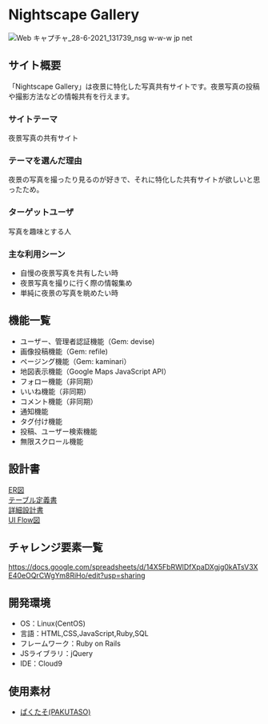 # Nightscape Gallery
![Web キャプチャ_28-6-2021_131739_nsg w-w-w jp net](https://user-images.githubusercontent.com/80801851/123579694-595a4b00-d813-11eb-93b9-18161af31ab4.jpeg)

## サイト概要
「Nightscape Gallery」は夜景に特化した写真共有サイトです。夜景写真の投稿や撮影方法などの情報共有を行えます。

### サイトテーマ
夜景写真の共有サイト

### テーマを選んだ理由
夜景の写真を撮ったり見るのが好きで、それに特化した共有サイトが欲しいと思ったため。

### ターゲットユーザ
写真を趣味とする人

### 主な利用シーン
- 自慢の夜景写真を共有したい時
- 夜景写真を撮りに行く際の情報集め
- 単純に夜景の写真を眺めたい時

## 機能一覧
- ユーザー、管理者認証機能（Gem: devise)
- 画像投稿機能（Gem: refile)
- ページング機能（Gem: kaminari）
- 地図表示機能（Google Maps JavaScript API）
- フォロー機能（非同期）
- いいね機能（非同期）
- コメント機能（非同期）
- 通知機能
- タグ付け機能
- 投稿、ユーザー検索機能
- 無限スクロール機能


## 設計書
[ER図](https://drive.google.com/file/d/14PrMxaoYn2ppRLNxYk_JO6rL6GxtLIxq/view?usp=sharing)  
[テーブル定義書](https://docs.google.com/spreadsheets/d/1UgG9aK01GtlJVVKHGJToKr46bjaz5hoXJbAfTOYDNy4/edit?usp=sharing)  
[詳細設計書](https://docs.google.com/spreadsheets/d/1vGD-tOKSvF-goMIrU7N9BaZxHEw5Itgj0AkEbQNy1KM/edit?usp=sharing)  
[UI Flow図](https://drive.google.com/file/d/1kFuDlUoJfruFL1jyIg7eF68Byb62UYd2/view?usp=sharing)

## チャレンジ要素一覧
https://docs.google.com/spreadsheets/d/14X5FbRWlDfXpaDXgjg0kATsV3XE40eOQrCWgYm8RiHo/edit?usp=sharing

## 開発環境
- OS：Linux(CentOS)
- 言語：HTML,CSS,JavaScript,Ruby,SQL
- フレームワーク：Ruby on Rails
- JSライブラリ：jQuery
- IDE：Cloud9

## 使用素材
- [ぱくたそ(PAKUTASO)](https://www.pakutaso.com/) 
